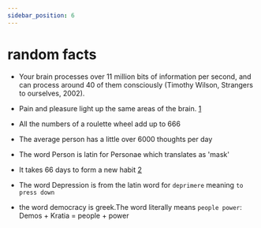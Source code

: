 ```yaml
---
sidebar_position: 6
---
```


# random facts

* Your brain processes over 11 million bits of information per second, and
can process around 40 of them consciously (Timothy Wilson, Strangers to ourselves, 2002).

* Pain and pleasure light up the same areas of the brain. [1](https://www.google.com/search?q=pain+and+pleasure+light+up+the+same+circuits+brain&rlz=1C5CHFA_enGB931GB931&ei=l0zLYuW4KIHDgQb2n474Dw&ved=0ahUKEwil4NTLqe_4AhWBYcAKHfaPA_8Q4dUDCA4&uact=5&oq=pain+and+pleasure+light+up+the+same+circuits+brain&gs_lcp=Cgdnd3Mtd2l6EAMyBQghEKABMgUIIRCgATIFCCEQoAE6BwgAEEcQsAM6CggAEOQCELADGAE6BwghEAoQoAFKBAhBGABKBAhGGAFQzRxYyiFg9yJoBHABeACAAYcBiAG_BJIBAzUuMZgBAKABAcgBDcABAdoBBggBEAEYCQ&sclient=gws-wiz)

* All the numbers of a roulette wheel add up to 666

* The average person has a little over 6000 thoughts per day

* The word Person is latin for Personae which translates as 'mask'

* It takes 66 days to form a new habit [2](https://www.ucl.ac.uk/news/2009/aug/how-long-does-it-take-form-habit)

* The word Depression is from the latin word for `deprimere` meaning `to press down`

* the word democracy is greek.The word literally means `people power`: Demos + Kratia = people + power

